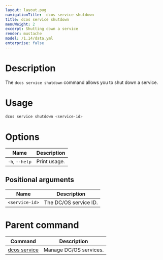 ```yaml
---
layout: layout.pug
navigationTitle:  dcos service shutdown
title: dcos service shutdown
menuWeight: 2
excerpt: Shutting down a service
render: mustache
model: /1.14/data.yml
enterprise: false
---
```



# Description
The `dcos service shutdown` command allows you to shut down a service.

# Usage

```bash
dcos service shutdown <service-id>
```

# Options

| Name |  Description |
|---------|-------------|
| `-h`, `--help` | Print usage. |

## Positional arguments

| Name |  Description |
|---------|-------------|
| `<service-id>`   |  The DC/OS service ID. |

# Parent command

| Command | Description |
|---------|-------------|
| [dcos service](/mesosphere/dcos/1.14/cli/command-reference/dcos-service/)   | Manage DC/OS services. |

